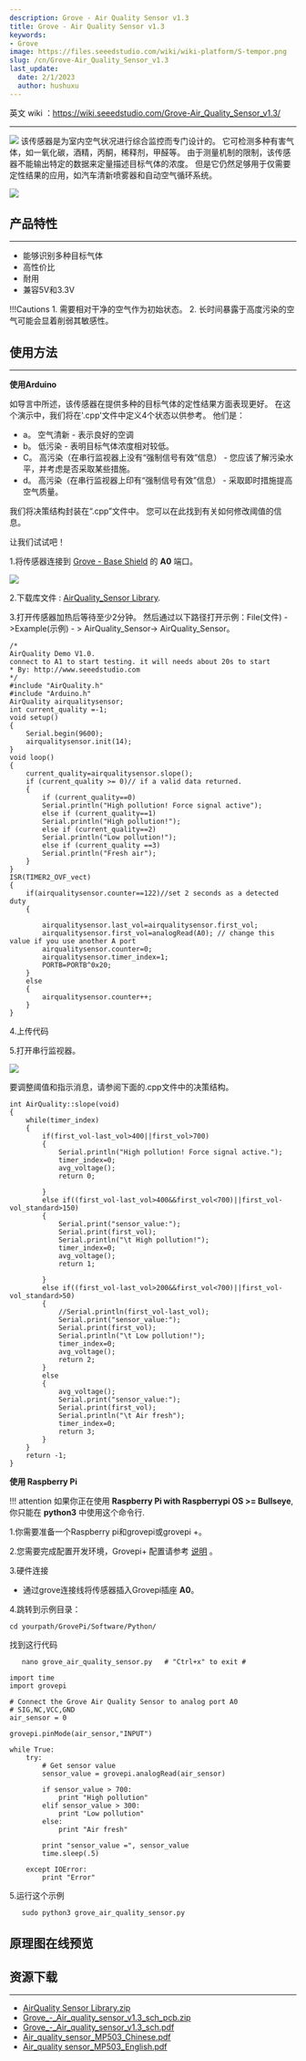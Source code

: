 ```yaml
---
description: Grove - Air Quality Sensor v1.3
title: Grove - Air Quality Sensor v1.3
keywords:
- Grove
image: https://files.seeedstudio.com/wiki/wiki-platform/S-tempor.png
slug: /cn/Grove-Air_Quality_Sensor_v1.3
last_update:
  date: 2/1/2023
  author: hushuxu
---
```


英文 wiki ：https://wiki.seeedstudio.com/Grove-Air_Quality_Sensor_v1.3/

---
![](https://files.seeedstudio.com/wiki/Grove_Air_Quality_Sensor_v1.3/img/Grove%20Air%20Quality%20Sensor.jpg)
该传感器是为室内空气状况进行综合监控而专门设计的。 它可检测多种有害气体，如一氧化碳，酒精，丙酮，稀释剂，甲醛等。 由于测量机制的限制，该传感器不能输出特定的数据来定量描述目标气体的浓度。 但是它仍然足够用于仅需要定性结果的应用，如汽车清新喷雾器和自动空气循环系统。

[![](https://files.seeedstudio.com/wiki/wiki_chinese/docs/images/click_to_buy.PNG)](https://item.taobao.com/item.htm?spm=a1z10.3-c.w4002-11172317909.9.3ff19e11UP6yWS&id=520569030749)


## 产品特性
---
- 能够识别多种目标气体
- 高性价比
- 耐用
- 兼容5V和3.3V


!!!Cautions
    1. 需要相对干净的空气作为初始状态。
    2. 长时间暴露于高度污染的空气可能会显着削弱其敏感性。

## 使用方法
---
**使用Arduino**

如导言中所述，该传感器在提供多种的目标气体的定性结果方面表现更好。 在这个演示中，我们将在'.cpp'文件中定义4个状态以供参考。 他们是：


- a。 空气清新 - 表示良好的空调
- b。 低污染 - 表明目标气体浓度相对较低。
- C。 高污染（在串行监视器上没有“强制信号有效”信息） - 您应该了解污染水平，并考虑是否采取某些措施。
- d。 高污染（在串行监视器上印有“强制信号有效”信息） - 采取即时措施提高空气质量。

我们将决策结构封装在“.cpp”文件中。 您可以在此找到有关如何修改阈值的信息。

让我们试试吧！

1.将传感器连接到 [Grove - Base Shield](https://item.taobao.com/item.htm?spm=a1z10.3-c.w4002-11172317909.10.3ff19e11crrag2&id=520233320144) 的 **A0** 端口。

![](https://files.seeedstudio.com/wiki/Grove_Air_Quality_Sensor_v1.3/img/Grove_-_Air_Quality_Sensor_v1.3_Test.jpg)

2.下载库文件 : [AirQuality_Sensor Library](https://files.seeedstudio.com/wiki/Grove_Air_Quality_Sensor_v1.3/res/AirQuality_Sensor.zip).

3.打开传感器加热后等待至少2分钟。 然后通过以下路径打开示例：File(文件) - >Example(示例) - > AirQuality_Sensor-> AirQuality_Sensor。
```
/*
AirQuality Demo V1.0.
connect to A1 to start testing. it will needs about 20s to start
* By: http://www.seeedstudio.com
*/
#include "AirQuality.h"
#include "Arduino.h"
AirQuality airqualitysensor;
int current_quality =-1;
void setup()
{
    Serial.begin(9600);
    airqualitysensor.init(14);
}
void loop()
{
    current_quality=airqualitysensor.slope();
    if (current_quality >= 0)// if a valid data returned.
    {
        if (current_quality==0)
        Serial.println("High pollution! Force signal active");
        else if (current_quality==1)
        Serial.println("High pollution!");
        else if (current_quality==2)
        Serial.println("Low pollution!");
        else if (current_quality ==3)
        Serial.println("Fresh air");
    }
}
ISR(TIMER2_OVF_vect)
{
    if(airqualitysensor.counter==122)//set 2 seconds as a detected duty
    {

        airqualitysensor.last_vol=airqualitysensor.first_vol;
        airqualitysensor.first_vol=analogRead(A0); // change this value if you use another A port
        airqualitysensor.counter=0;
        airqualitysensor.timer_index=1;
        PORTB=PORTB^0x20;
    }
    else
    {
        airqualitysensor.counter++;
    }
}
```

4.上传代码

5.打开串行监视器。

![](https://files.seeedstudio.com/wiki/Grove_Air_Quality_Sensor_v1.3/img/AirQualitySensot_Demo.jpg)

要调整阈值和指示消息，请参阅下面的.cpp文件中的决策结构。

```
int AirQuality::slope(void)
{
    while(timer_index)
    {
        if(first_vol-last_vol>400||first_vol>700)
        {
            Serial.println("High pollution! Force signal active.");
            timer_index=0;
            avg_voltage();
            return 0;

        }
        else if((first_vol-last_vol>400&&first_vol<700)||first_vol-vol_standard>150)
        {
            Serial.print("sensor_value:");
            Serial.print(first_vol);
            Serial.println("\t High pollution!");
            timer_index=0;
            avg_voltage();
            return 1;

        }
        else if((first_vol-last_vol>200&&first_vol<700)||first_vol-vol_standard>50)
        {
            //Serial.println(first_vol-last_vol);
            Serial.print("sensor_value:");
            Serial.print(first_vol);
            Serial.println("\t Low pollution!");
            timer_index=0;
            avg_voltage();
            return 2;
        }
        else
        {
            avg_voltage();
            Serial.print("sensor_value:");
            Serial.print(first_vol);
            Serial.println("\t Air fresh");
            timer_index=0;
            return 3;
        }
    }
    return -1;
}
```

**使用 Raspberry Pi**

!!! attention 
     如果你正在使用 **Raspberry Pi with Raspberrypi OS >= Bullseye**, 你只能在 **python3** 中使用这个命令行.

1.你需要准备一个Raspberry pi和grovepi或grovepi +。

2.您需要完成配置开发环境，Grovepi+ 配置请参考 [说明](http://wiki.seeed.cc/GrovePi_Plus/) 。

3.硬件连接
- 通过grove连接线将传感器插入Grovepi插座 **A0**。

4.跳转到示例目录：

```
cd yourpath/GrovePi/Software/Python/
```

找到这行代码

```
   nano grove_air_quality_sensor.py   # "Ctrl+x" to exit #
```

```
import time
import grovepi

# Connect the Grove Air Quality Sensor to analog port A0
# SIG,NC,VCC,GND
air_sensor = 0

grovepi.pinMode(air_sensor,"INPUT")

while True:
    try:
        # Get sensor value
        sensor_value = grovepi.analogRead(air_sensor)

        if sensor_value > 700:
            print "High pollution"
        elif sensor_value > 300:
            print "Low pollution"
        else:
            print "Air fresh"

        print "sensor_value =", sensor_value
        time.sleep(.5)

    except IOError:
        print "Error"
```

5.运行这个示例

```
   sudo python3 grove_air_quality_sensor.py
```


## 原理图在线预览


<div className="altium-ecad-viewer" data-project-src="https://files.seeedstudio.com/wiki/Grove_Air_Quality_Sensor_v1.3/res/Grove_-_Air_quality_sensor_v1.3_sch_pcb.zip" style={{borderRadius: '0px 0px 4px 4px', height: 500, borderStyle: 'solid', borderWidth: 1, borderColor: 'rgb(241, 241, 241)', overflow: 'hidden', maxWidth: 1280, maxHeight: 700, boxSizing: 'border-box'}}>
</div>



## 资源下载
---
- [AirQuality Sensor Library.zip](https://files.seeedstudio.com/wiki/Grove_Air_Quality_Sensor_v1.3/res/AirQuality_Sensor.zip)
- [Grove_-_Air_quality_sensor_v1.3_sch_pcb.zip](https://files.seeedstudio.com/wiki/Grove_Air_Quality_Sensor_v1.3/res/Grove_-_Air_quality_sensor_v1.3_sch_pcb.zip)
- [Grove_-_Air_quality_sensor_v1.3_sch.pdf](https://files.seeedstudio.com/wiki/Grove_Air_Quality_Sensor_v1.3/res/Grove_-_Air_quality_sensor_v1.3_sch.pdf)
- [Air_quality_sensor_MP503_Chinese.pdf](https://files.seeedstudio.com/wiki/Grove_Air_Quality_Sensor_v1.3/res/Air_quality_sensor_MP503%20Chinese.pdf)
- [Air_quality sensor_MP503_English.pdf](https://files.seeedstudio.com/wiki/Grove_Air_Quality_Sensor_v1.3/res/Mp503%20English.pdf)
